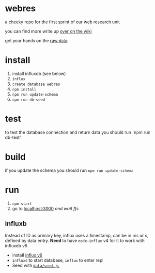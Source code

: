 # webres
a cheeky repo for the first sprint of our web research unit

you can find more write up [over on the wiki](https://github.com/zaccolley/webres/wiki/)

get your hands on the [raw data](http://labs.calcroft.co/pc-data.json)

# install

1. install influxdb (see below)
2. `influx`
3. `create database webres`
4. `npm install`
5. `npm run update-schema`
6. `npm run db-seed`

# test

to test the database connection and return data you should run
`npm run db-test'

# build

if you update the schema you should run
`npm run update-schema`

# run

1. `npm start`
2. go to [localhost:3000](localhost:3000) _and wait ffs_

## influxb
Instead of ID as primary key, influx uses a timestamp, can be in ms or s, defined by data entry. **Need** to have `node-influx` v4 for it to work with influxdb v9.
- Install [influx v9](https://influxdb.com/docs/v0.9/introduction/installation.html)
- `influxd` to start database, `influx` to enter repl
- Seed with [`data/seed.js`](https://github.com/zaccolley/webres/blob/master/data/seed.js)

